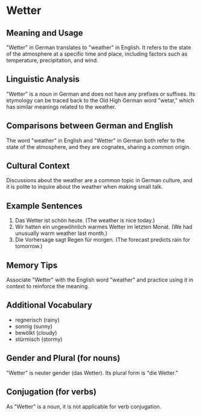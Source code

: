 # Wetter
## Meaning and Usage
"Wetter" in German translates to "weather" in English. It refers to the state of the atmosphere at a specific time and place, including factors such as temperature, precipitation, and wind.

## Linguistic Analysis
"Wetter" is a noun in German and does not have any prefixes or suffixes. Its etymology can be traced back to the Old High German word "wetar," which has similar meanings related to the weather.

## Comparisons between German and English
The word "weather" in English and "Wetter" in German both refer to the state of the atmosphere, and they are cognates, sharing a common origin.

## Cultural Context
Discussions about the weather are a common topic in German culture, and it is polite to inquire about the weather when making small talk.

## Example Sentences
1. Das Wetter ist schön heute. (The weather is nice today.)
2. Wir hatten ein ungewöhnlich warmes Wetter im letzten Monat. (We had unusually warm weather last month.)
3. Die Vorhersage sagt Regen für morgen. (The forecast predicts rain for tomorrow.)

## Memory Tips
Associate "Wetter" with the English word "weather" and practice using it in context to reinforce the meaning.

## Additional Vocabulary
- regnerisch (rainy)
- sonnig (sunny)
- bewölkt (cloudy)
- stürmisch (stormy)

## Gender and Plural (for nouns)
"Wetter" is neuter gender (das Wetter). Its plural form is "die Wetter."

## Conjugation (for verbs)
As "Wetter" is a noun, it is not applicable for verb conjugation.